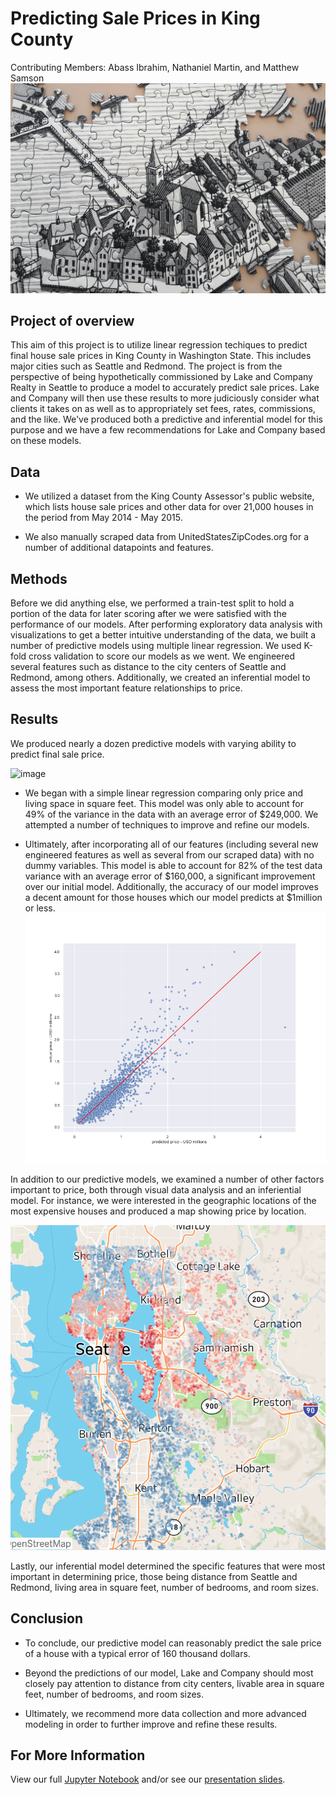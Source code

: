 # Predicting Sale Prices in King County
Contributing Members: Abass Ibrahim, Nathaniel Martin, and Matthew Samson
![image](https://github.com/UpGoerFive/King-County-Project/raw/master/images/wonderlane-GBHhIyWftHs-unsplash-cropped.jpg)

## Project of overview
This aim of this project is to utilize linear regression techiques to predict final house sale prices in King County in Washington State. This includes major cities such as Seattle and Redmond. The project is from the perspective of being hypothetically commissioned by Lake and Company Realty in Seattle to produce a model to accurately predict sale prices. Lake and Company will then use these results to more judiciously consider what clients it takes on as well as to appropriately set fees, rates, commissions, and the like. We've produced both a predictive and inferential model for this purpose and we have a few recommendations for Lake and Company based on these models.


## Data
- We utilized a dataset from the King County Assessor's public website, which lists house sale prices and other data for over 21,000 houses in the period from May 2014 - May 2015. 

- We also manually scraped data from UnitedStatesZipCodes.org for a number of additional datapoints and features.

## Methods
Before we did anything else, we performed a train-test split to hold a portion of the data for later scoring after we were satisfied with the performance of our models. After performing exploratory data analysis with visualizations to get a better intuitive understanding of the data, we built a number of predictive models using multiple linear regression. We used K-fold cross validation to score our models as we went. We engineered several features such as distance to the city centers of Seattle and Redmond, among others. Additionally, we created an inferential model to assess the most important feature relationships to price. 

## Results
We produced nearly a dozen predictive models with varying ability to predict final sale price. 

![image](https://github.com/UpGoerFive/King-County-Project/raw/master/images/the_skylar_slide_phase2.png)

- We began with a simple linear regression comparing only price and living space in square feet. This model was only able to account for 49% of the variance in the data with an average error of $249,000. We attempted a number of techniques to improve and refine our models. 

- Ultimately, after incorporating all of our features (including several new engineered features as well as several from our scraped data) with no dummy variables. This model is able to account for 82% of the test data variance with an average error of $160,000, a significant improvement over our initial model. Additionally, the accuracy of our model improves a decent amount for those houses which our model predicts at $1million or less. 
![image](https://github.com/UpGoerFive/King-County-Project/raw/master/images/final_model_graph.png)

In addition to our predictive models, we examined a number of other factors important to price, both through visual data analysis and an inferiential model. For instance, we were interested in the geographic locations of the most expensive houses and produced a map showing price by location.

![image](https://github.com/UpGoerFive/King-County-Project/raw/master/images/image.png)

Lastly, our inferential model determined the specific features that were most important in determining price, those being distance from Seattle and Redmond, living area in square feet, number of bedrooms, and room sizes.

## Conclusion
- To conclude, our predictive model can reasonably predict the sale price of a house with a typical error of 160 thousand dollars.

- Beyond the predictions of our model, Lake and Company should most closely pay attention to distance from city centers, livable area in square feet, number of bedrooms, and room sizes.

- Ultimately, we recommend more data collection and more advanced modeling in order to further improve and refine these results.

## For More Information
View our full [Jupyter Notebook](https://github.com/UpGoerFive/King-County-Project/blob/master/Combined-Notebook.ipynb) and/or see our [presentation slides](https://github.com/UpGoerFive/King-County-Project/raw/master/Selling%20houses%20in%20the%20seattle%20area.pdf).
